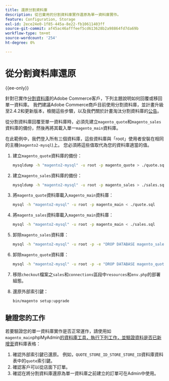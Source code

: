 ```yaml
---
title: 還原分割資料庫
description: 從已棄用的分割資料庫實作還原為單一資料庫實作。
feature: Configuration, Storage
exl-id: 2ece24e0-1f85-445a-8e22-fb10611403ff
source-git-commit: af45ac46afffeef5cd613628b2a98864fd7da69b
workflow-type: tm+mt
source-wordcount: '254'
ht-degree: 0%

---
```


# 從分割資料庫還原

{{ee-only}}

針對已實作[分割資料庫](multi-master.md)的Adobe Commerce客戶，下列主題說明如何回覆或移回單一資料庫。 我們建議Adobe Commerce商戶目前使用分割資料庫，並計畫升級至2.4.2和更新版本，檢閱這些步驟，以及我們關於計畫淘汰分割資料庫的[公告](https://community.magento.com/t5/Magento-DevBlog/Deprecation-of-Split-Database-in-Magento-Commerce/ba-p/465187)。

從分割資料庫回覆至單一資料庫時，必須先建立`magento_quote`和`magento_sales`資料庫的備份，然後再將其載入單一`magento_main`資料庫。

在此範例中，我們登入所有三個資料庫，這些資料庫與「root」使用者安裝在相同的主機(`magento2-mysql`)上。 您必須將這些值取代為您的資料庫適當的值。

1. 建立`magento_quote`資料庫的備份：

   ```bash
   mysqldump -h "magento2-mysql" -u root -p magento_quote > ./quote.sql
   ```

1. 建立`magento_sales`資料庫的備份：

   ```bash
   mysqldump -h "magento2-mysql" -u root -p magento_sales > ./sales.sql
   ```

1. 將`magento_quote`資料庫載入`magento_main`資料庫：

   ```bash
   mysql -h "magento2-mysql" -u root -p magento_main < ./quote.sql
   ```

1. 將`magento_sales`資料庫載入`magento_main`資料庫：

   ```bash
   mysql -h "magento2-mysql" -u root -p magento_main < ./sales.sql
   ```

1. 卸除`magento_sales`資料庫：

   ```bash
   mysql -h "magento2-mysql" -u root -p -e "DROP DATABASE magento_sales;"
   ```

1. 卸除`magento_quote`資料庫：

   ```bash
   mysql -h "magento2-mysql" -u root -p -e "DROP DATABASE magento_quote;"
   ```

1. 移除`checkout`檔案之`sales`和`connections`區段中`resources`和`env.php`的部署組態。
1. 還原外部索引鍵：

   ```bash
   bin/magento setup:upgrade
   ```

## 驗證您的工作

若要驗證您的單一資料庫實作是否正常運作，請使用如`magento_main`phpMyAdmin[的資料庫工具，執行下列工作，並驗證資料是否已新增至](../../installation/prerequisites/optional-software.md#phpmyadmin)資料庫表格：

1. 確認外部索引鍵已還原。 例如，`QUOTE_STORE_ID_STORE_STORE_ID`資料庫資料表中的`quote`索引鍵。
1. 確認客戶可以從店面下訂單。
1. 確認在將分割資料庫還原為單一資料庫之前建立的訂單可在Admin中使用。
